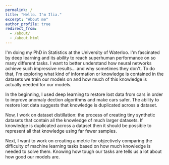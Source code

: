 ```yaml
---
permalink: /
title: "Hello. I'm Ilia."
excerpt: "About me"
author_profile: true
redirect_from: 
  - /about/
  - /about.html
---
```


I'm doing my PhD in Statistics at the University of Waterloo. I'm fascinated by deep learning and its ability to reach superhuman performance on so many different tasks. I want to better understand how neural networks achieve such impressive results... and why sometimes they don't. To do that, I'm exploring what kind of information or knowledge is contained in the datasets we train our models on and how much of this knowledge is actually needed for our models. 

In the beginning, I used deep learning to restore lost data from cars in order to improve anomaly dection algorithms and make cars safer. The ability to restore lost data suggests that knowledge is duplicated across a dataset. 

Now, I work on dataset distillation: the process of creating tiny synthetic datasets that contain all the knowledge of much larger datasets. If knowledge is duplicated across a dataset then it should be possible to represent all that knowledge using far fewer samples. 

Next, I want to work on creating a metric for objectively comparing the difficulty of machine learning tasks based on how much knowledge is needed to solve them. Knowing how tough our tasks are tells us a lot about how good our models are. 
